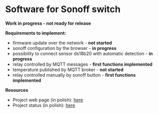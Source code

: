 # Software for Sonoff switch

**Work in progress - not ready for release**

**Requirements to implement:**
* firmware update over the network - **not started**
* sonoff configuration by the browser - **in progress**
* possibility to connect sensor ds18b20 with automatic detection - **in progress**
* relay controlled by MQTT messages - **first functions implemented**
* temperature published by MQTT broker - **not started**
* relay controlled manually by sonoff button - **first functions implemented**


**Resources**
* Project web page (in polish): [here](http://smart-house.adrian.czabanowski.com/projekt-firmware-do-sonoff/)
* Project status (in polish): [here](http://smart-house.adrian.czabanowski.com/forum/oprogramowanie/alternatywny-firmware-do-przelacznika-sonoff-projekt/)
